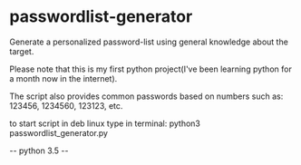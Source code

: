 # passwordlist-generator
Generate a personalized password-list using general knowledge about the target.

Please note that this is my first python project(I've been learning python for a month now in the internet).

The script also provides common passwords based on numbers such as: 123456, 1234560, 123123, etc.

to start script in deb linux type in terminal:
      python3 passwordlist_generator.py

-- python 3.5 --
